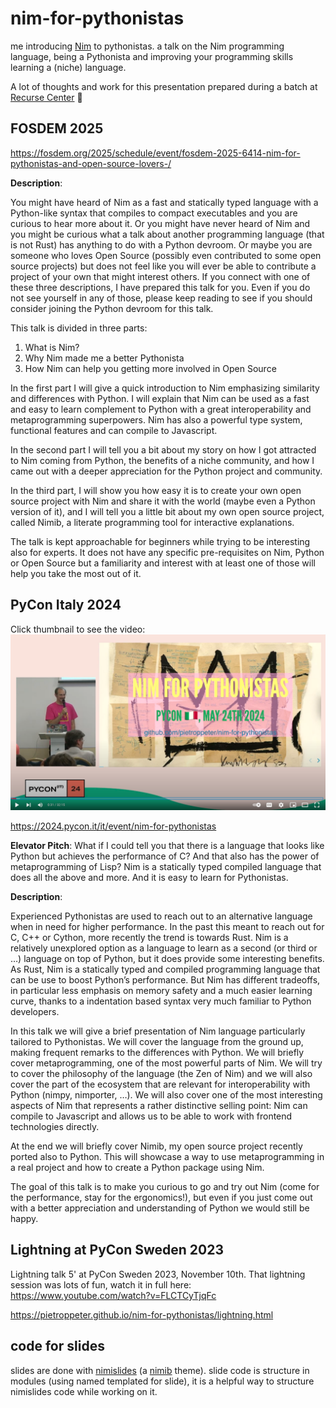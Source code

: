 # nim-for-pythonistas

me introducing [Nim](https://nim-lang.org/) to pythonistas. a talk on the Nim programming language, being a Pythonista and improving your programming skills learning a (niche) language.

A lot of thoughts and work for this presentation prepared during a batch at [Recurse Center](https://www.recurse.com/) 🐙

## FOSDEM 2025

https://fosdem.org/2025/schedule/event/fosdem-2025-6414-nim-for-pythonistas-and-open-source-lovers-/

**Description**:

You might have heard of Nim as a fast and statically typed language with a Python-like syntax that compiles to compact executables and you are curious to hear more about it. Or you might have never heard of Nim and you might be curious what a talk about another programming language (that is not Rust) has anything to do with a Python devroom. Or maybe you are someone who loves Open Source (possibly even contributed to some open source projects) but does not feel like you will ever be able to contribute a project of your own that might interest others. If you connect with one of these three descriptions, I have prepared this talk for you. Even if you do not see yourself in any of those, please keep reading to see if you should consider joining the Python devroom for this talk.

This talk is divided in three parts:

1. What is Nim?
2. Why Nim made me a better Pythonista
3. How Nim can help you getting more involved in Open Source

In the first part I will give a quick introduction to Nim emphasizing similarity and differences with Python. I will explain that Nim can be used as a fast and easy to learn complement to Python with a great interoperability and metaprogramming superpowers. Nim has also a powerful type system, functional features and can compile to Javascript.

In the second part I will tell you a bit about my story on how I got attracted to Nim coming from Python, the benefits of a niche community, and how I came out with a deeper appreciation for the Python project and community.

In the third part, I will show you how easy it is to create your own open source project with Nim and share it with the world (maybe even a Python version of it), and I will tell you a little bit about my own open source project, called Nimib, a literate programming tool for interactive explanations.

The talk is kept approachable for beginners while trying to be interesting also for experts. It does not have any specific pre-requisites on Nim, Python or Open Source but a familiarity and interest with at least one of those will help you take the most out of it.

## PyCon Italy 2024

Click thumbnail to see the video:
[![pycon 2024 nim for pythonista video thumbnail](pyconit.png)](https://www.youtube.com/watch?v=yPMudqyKtLQ)

https://2024.pycon.it/it/event/nim-for-pythonistas

**Elevator Pitch**: What if I could tell you that there is a language that looks like Python but achieves the performance of C? And that also has the power of metaprogramming of Lisp? Nim is a statically typed compiled language that does all the above and more. And it is easy to learn for Pythonistas.

**Description**:

Experienced Pythonistas are used to reach out to an alternative language when in need for higher performance. In the past this meant to reach out for C, C++ or Cython, more recently the trend is towards Rust. Nim is a relatively unexplored option as a language to learn as a second (or third or …) language on top of Python, but it does provide some interesting benefits.
As Rust, Nim is a statically typed and compiled programming language that can be use to boost Python’s performance. But Nim has different tradeoffs, in particular less emphasis on memory safety and a much easier learning curve, thanks to a indentation based syntax very much familiar to Python developers. 

In this talk we will give a brief presentation of Nim language particularly tailored to Pythonistas. We will cover the language from the ground up, making frequent remarks to the differences with Python. We will briefly cover metaprogramming, one of the most powerful parts of Nim. We will try to cover the philosophy of the language (the Zen of Nim) and we will also cover the part of the ecosystem that are relevant for interoperability with Python (nimpy, nimporter, …).
We will also cover one of the most interesting aspects of Nim that represents a rather distinctive selling point: Nim can compile to Javascript and allows us to be able to work with frontend technologies directly.

At the end we will briefly cover Nimib, my open source project recently ported also to Python. This will showcase a way to use metaprogramming in a real project and how to create a Python package using Nim.

The goal of this talk is to make you curious to go and try out Nim (come for the performance, stay for the ergonomics!), but even if you just come out with a better appreciation and understanding of Python we would still be happy.

## Lightning at PyCon Sweden 2023

Lightning talk 5' at PyCon Sweden 2023, November 10th. That lightning session was lots of fun, watch it in full here: https://www.youtube.com/watch?v=FLCTCyTjqFc

https://pietroppeter.github.io/nim-for-pythonistas/lightning.html

## code for slides

slides are done with [nimislides] (a [nimib] theme). slide code is structure in modules (using named templated for slide), it is a helpful way to structure nimislides code while working on it.

[nimislides]: https://github.com/HugoGranstrom/nimiSlides
[nimib]: https://github.com/pietroppeter/nimib
